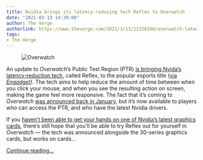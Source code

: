 ```yaml
---
title: Nvidia brings its latency-reducing tech Reflex to Overwatch
date: "2021-03-13 14:30:00"
author: The Verge
authorlink: https://www.theverge.com/2021/3/13/22328366/overwatch-latency-reduction-nvidia-reflex-beta
tags:
- The-Verge
---
```

<figure>
      <img alt="Overwatch" src="https://cdn.vox-cdn.com/thumbor/KrOYPd26kfdpNpDr3IknEjYCCFA=/0x0:1620x1080/1310x873/cdn.vox-cdn.com/uploads/chorus_image/image/68960298/25458587816_f6f5f221a7_o.0.0.jpg" />
    </figure>

  <p id="5SeWhC">An update to <em>Overwatch</em>’s Public Test Region (PTR) <a href="https://playoverwatch.com/en-us/news/patch-notes/ptr">is bringing Nvida’s latency-reduction tech</a>, called Reflex, to the popular esports title (<a href="https://www.engadget.com/overwatch-nvidia-reflex-191142647-211647638.html">via <em>Engadget</em></a><em>)</em>. The tech aims to help reduce the amount of time between when you click your mouse, and when you see the resulting action on screen, making the game feel more responsive. The fact that it’s coming to <em>Overwatch</em> <a href="https://go.redirectingat.com?id=66960X1514734&amp;xs=1&amp;url=https%3A%2F%2Fwww.nvidia.com%2Fen-us%2Fgeforce%2Fnews%2Fnvidia-reflex-overwatch-rainbow-six-siege%2F&amp;referrer=theverge.com&amp;sref=https%3A%2F%2Fwww.theverge.com%2F2021%2F3%2F13%2F22328366%2Foverwatch-latency-reduction-nvidia-reflex-beta" rel="sponsored nofollow noopener" target="_blank">was announced back in January</a>, but it’s now available to players who can access the PTR, and who have the latest Nvidia drivers.</p>
<p id="a2PdqH">If you <a href="https://www.theverge.com/2021/1/12/22227040/nvidia-amd-gpu-shortage-rtx-3080-3070-3060-ti-3090-rx-6800-xt">haven’t been able to get your hands on one of Nvidia’s latest graphics cards</a>, there’s still hope that you’ll be able to try Reflex out for yourself in <em>Overwatch</em> — the tech was announced alongside the 30-series graphics cards, but works on cards...</p>
  <p>
    <a href="https://www.theverge.com/2021/3/13/22328366/overwatch-latency-reduction-nvidia-reflex-beta">Continue reading&hellip;</a>
  </p>